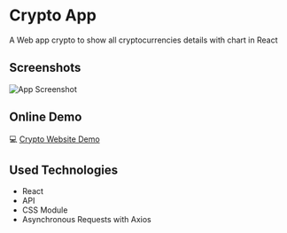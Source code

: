 
# Crypto App

A Web app crypto to show all cryptocurrencies details with chart in React




## Screenshots

![App Screenshot](https://github-production-user-asset-6210df.s3.amazonaws.com/73791490/291006991-3e46ee99-6672-4aa9-b325-1fa7f13ea494.jpg)


## Online Demo

💻 [Crypto Website Demo](https://cryptosee.vercel.app/)

## Used Technologies

 - React
 - API
 - CSS Module
 - Asynchronous Requests with Axios

